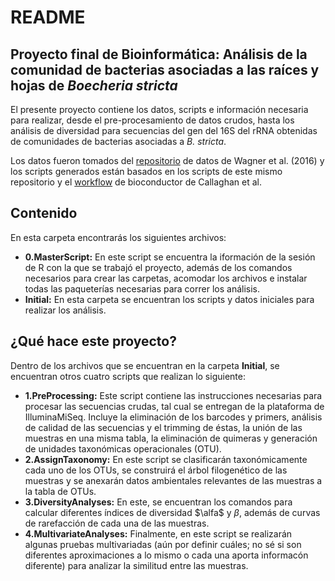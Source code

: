 # README
## Proyecto final de Bioinformática: Análisis de la comunidad de bacterias asociadas a las raíces y hojas de *Boecheria stricta*

El presente proyecto contiene los datos, scripts e información necesaria para realizar, desde el pre-procesamiento de datos crudos, hasta los análisis de diversidad para secuencias del gen del 16S del rRNA obtenidas de comunidades de bacterias asociadas a *B. stricta*. 

Los datos fueron tomados del [repositorio](http://dx.doi.org/10.1038/ncomms12151) de datos de Wagner et al. (2016) y los scripts generados están basados en los scripts de este mismo repositorio y el [workflow](https://f1000research.com/articles/5-1492/v1) de bioconductor de Callaghan et al.

## Contenido

En esta carpeta encontrarás los siguientes archivos: 
- **0.MasterScript:** En este script se encuentra la iformación de la sesión de R con la que se trabajó el proyecto, además de los comandos necesarios para crear las carpetas, acomodar los archivos e instalar todas las paqueterías necesarias para correr los análisis. 
- **Initial:** En esta carpeta se encuentran los scripts y datos iniciales para realizar los análisis. 

## ¿Qué hace este proyecto?

Dentro de los archivos que se encuentran en la carpeta **Initial**, se encuentran otros cuatro scripts que realizan lo siguiente: 
- **1.PreProcessing:** Este script contiene las instrucciones necesarias para procesar las secuencias crudas, tal cual se entregan de la plataforma de IlluminaMiSeq. Incluye la eliminación de los barcodes y primers, análisis de calidad de las secuencias y el trimming de éstas, la unión de las muestras en una misma tabla, la eliminación de quimeras y generación de unidades taxonómicas operacionales (OTU).
- **2.AssignTaxonomy:** En este script se clasificarán taxonómicamente cada uno de los OTUs, se construirá el árbol filogenético de las muestras y se anexarán datos ambientales relevantes de las muestras a la tabla de OTUs.
- **3.DiversityAnalyses:** En este, se encuentran los comandos para calcular diferentes índices de diversidad $\alfa$ y $\beta$, además de curvas de rarefacción de cada una de las muestras. 
- **4.MultivariateAnalyses:** Finalmente, en este script se realizarán algunas pruebas multivariadas (aún por definir cuáles; no sé si son diferentes aproximaciones a lo mismo o cada una aporta informacón diferente) para analizar la similitud entre las muestras. 

